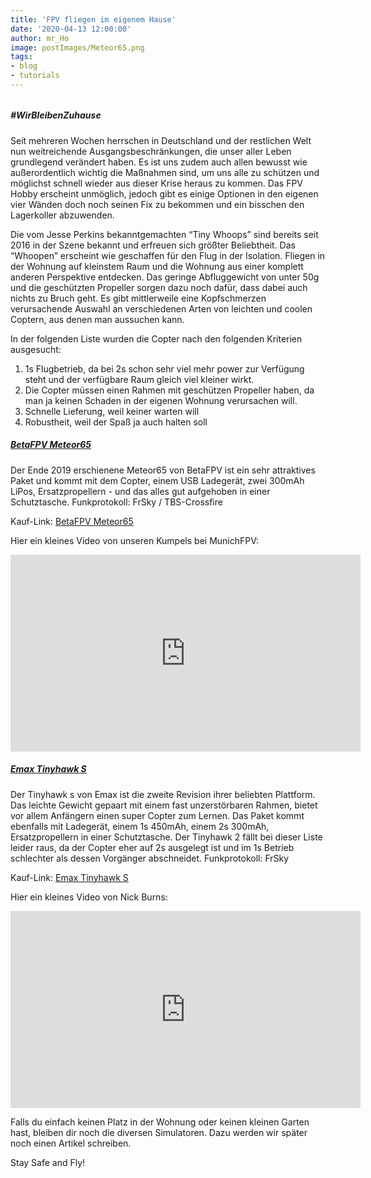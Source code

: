 ```yaml
---
title: 'FPV fliegen im eigenem Hause'
date: '2020-04-13 12:00:00'
author: mr_Ho
image: postImages/Meteor65.png
tags:
- blog
- tutorials
---
```

###### 
##### #WirBleibenZuhause

Seit mehreren Wochen herrschen in Deutschland und der restlichen Welt nun weitreichende Ausgangsbeschränkungen, die unser aller Leben grundlegend verändert haben. Es ist uns zudem auch allen bewusst wie außerordentlich wichtig die Maßnahmen sind, um uns alle zu schützen und möglichst schnell wieder aus dieser Krise heraus zu kommen. Das FPV Hobby erscheint unmöglich, jedoch gibt es einige Optionen in den eigenen vier Wänden doch noch seinen Fix zu bekommen und ein bisschen den Lagerkoller abzuwenden. 

Die vom Jesse Perkins bekanntgemachten “Tiny Whoops” sind bereits seit 2016 in der Szene bekannt und erfreuen sich größter Beliebtheit. Das “Whoopen” erscheint wie geschaffen für den Flug in der Isolation. Fliegen in der Wohnung auf kleinstem Raum und die Wohnung aus einer komplett anderen Perspektive entdecken. Das geringe Abfluggewicht von unter 50g und die geschützten Propeller sorgen dazu noch dafür, dass dabei auch nichts zu Bruch geht. Es gibt mittlerweile eine Kopfschmerzen verursachende Auswahl an verschiedenen Arten von leichten und coolen Coptern, aus denen man aussuchen kann.

In der folgenden Liste wurden die Copter nach den folgenden Kriterien ausgesucht:
1. 1s Flugbetrieb, da bei 2s schon sehr viel mehr power zur Verfügung steht und der verfügbare Raum gleich viel kleiner wirkt.
2. Die Copter müssen einen Rahmen mit geschützen Propeller haben, da man ja keinen Schaden in der eigenen Wohnung verursachen will.
3. Schnelle Lieferung, weil keiner warten will
4. Robustheit, weil der Spaß ja auch halten soll


##### [BetaFPV Meteor65](https://www.fpv24.com/de/betafpv/betafpv-meteor65-whoop-fpv-quadrocopter-racing-bt20-frsky)

Der Ende 2019 erschienene Meteor65 von BetaFPV ist ein sehr attraktives Paket und kommt mit dem Copter, einem USB Ladegerät, zwei 300mAh LiPos, Ersatzpropellern - und das alles gut aufgehoben in einer Schutztasche.
Funkprotokoll: FrSky / TBS-Crossfire

Kauf-Link: [BetaFPV Meteor65](https://www.fpv24.com/de/betafpv/betafpv-meteor65-whoop-fpv-quadrocopter-racing-bt20-frsky)

Hier ein kleines Video von unseren Kumpels bei MunichFPV:

<iframe width="560" height="315" src="https://www.youtube.com/embed/awvLYXqo3NM" frameborder="0" allow="accelerometer; autoplay; encrypted-media; gyroscope; picture-in-picture" allowfullscreen></iframe>

   
##### [Emax Tinyhawk S](https://www.real.de/product/344970978/)

Der Tinyhawk s von Emax ist die zweite Revision ihrer beliebten Plattform. Das leichte Gewicht gepaart mit einem fast unzerstörbaren Rahmen, bietet vor allem Anfängern einen super Copter zum Lernen. Das Paket kommt ebenfalls mit Ladegerät, einem 1s 450mAh, einem 2s 300mAh, 
Ersatzpropellern in einer Schutztasche. Der Tinyhawk 2 fällt bei dieser Liste leider raus, da der Copter eher auf 2s ausgelegt ist und im 1s Betrieb schlechter als dessen Vorgänger abschneidet.
Funkprotokoll: FrSky

Kauf-Link: [Emax Tinyhawk S](https://www.real.de/product/344970978/)

Hier ein kleines Video von Nick Burns:

<iframe width="560" height="315" src="https://www.youtube.com/embed/IUcsPCJcOxQ" frameborder="0" allow="accelerometer; autoplay; encrypted-media; gyroscope; picture-in-picture" allowfullscreen></iframe>

Falls du einfach keinen Platz in der Wohnung oder keinen kleinen Garten hast, bleiben dir noch die diversen Simulatoren. Dazu werden wir später noch einen Artikel schreiben.

Stay Safe and Fly!
